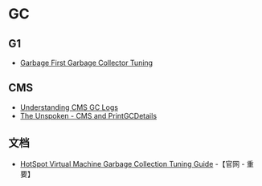 # GC

## G1

* [Garbage First Garbage Collector Tuning](https://www.oracle.com/technical-resources/articles/java/g1gc.html)


## CMS

* [Understanding CMS GC Logs](https://blogs.oracle.com/poonam/understanding-cms-gc-logs)
* [The Unspoken - CMS and PrintGCDetails](https://blogs.oracle.com/jonthecollector/the-unspoken-cms-and-printgcdetails)

## 文档

* [HotSpot Virtual Machine Garbage Collection Tuning Guide](https://docs.oracle.com/en/java/javase/13/gctuning/index.html)
  -【官网 - 重要】













